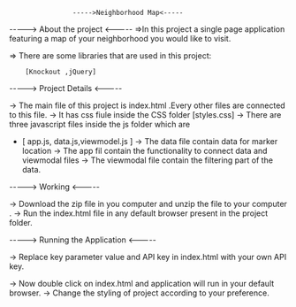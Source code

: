 					----->Neighborhood Map<-----

-----> About the project <-----
=>In this project a single page application featuring a map of your neighborhood you would like to visit. 


=> There are some libraries that are used in this project:

		[Knockout ,jQuery]


-----> Project Details <----- 


-> The main file of this project is index.html .Every other files are connected to this file.
-> It has css fiule inside the CSS folder [styles.css] 
-> There are three javascript files inside the js folder which are
- [ app.js, data.js,viewmodel.js ]
-> The data file contain data for marker location 
-> The app fil contain the functionality to connect data and viewmodal files 
-> The viewmodal file contain the filtering part of the data.


-----> Working <-----



-> Download the zip file in you computer and unzip the file to your computer .
-> Run the index.html file in any default browser present in the project folder. 



   
-----> Running the Application <-----


    
-> Replace key parameter value and API key in index.html with your own API key.
    
-> Now double click on index.html and application will run in your default browser.
-> 
Change the styling of project according to your preference.